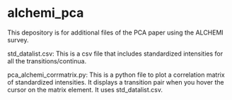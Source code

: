 # alchemi_pca

This depository is for additional files of the PCA paper using the ALCHEMI survey.

std_datalist.csv: This is a csv file that includes standardized intensities for all the transitions/continua. 

pca_alchemi_corrmatrix.py: This is a python file to plot a correlation matrix of standardized intensities. It displays a transition pair when you hover the cursor on the matrix element. It uses std_datalist.csv.

